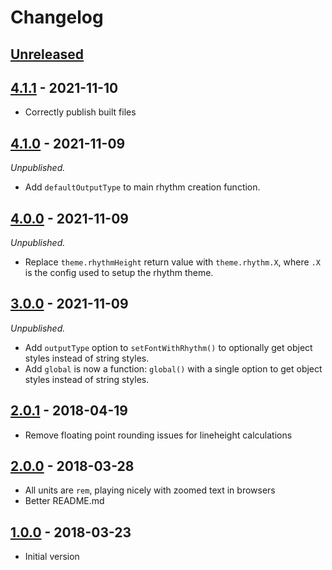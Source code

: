 # Changelog

## [Unreleased][]

## [4.1.1][] - 2021-11-10

- Correctly publish built files

## [4.1.0][] - 2021-11-09

_Unpublished._

- Add `defaultOutputType` to main rhythm creation function.

## [4.0.0][] - 2021-11-09

_Unpublished._

- Replace `theme.rhythmHeight` return value with `theme.rhythm.X`, where `.X` is
  the config used to setup the rhythm theme.

## [3.0.0][] - 2021-11-09

_Unpublished._

- Add `outputType` option to `setFontWithRhythm()` to optionally get object styles instead of string styles.
- Add `global` is now a function: `global()` with a single option to get object styles instead of string styles.

## [2.0.1][] - 2018-04-19

- Remove floating point rounding issues for lineheight calculations

## [2.0.0][] - 2018-03-28

- All units are `rem`, playing nicely with zoomed text in browsers
- Better README.md

## [1.0.0][] - 2018-03-23

- Initial version


[Unreleased]: https://github.com/ceteio/styled-components-rhythm/compare/v4.1.1...HEAD
[4.1.1]: https://github.com/ceteio/styled-components-rhythm/compare/v4.1.0...v4.1.1
[4.1.0]: https://github.com/ceteio/styled-components-rhythm/compare/v4.0.0...v4.1.0
[4.0.0]: https://github.com/ceteio/styled-components-rhythm/compare/v3.0.0...v4.0.0
[3.0.0]: https://github.com/ceteio/styled-components-rhythm/compare/v2.0.1...v3.0.0
[2.0.1]: https://github.com/ceteio/styled-components-rhythm/compare/v2.0.0...v2.0.1
[2.0.0]: https://github.com/ceteio/styled-components-rhythm/compare/v1.0.0...v2.0.0
[1.0.0]: https://github.com/ceteio/styled-components-rhythm/tree/v1.0.0

